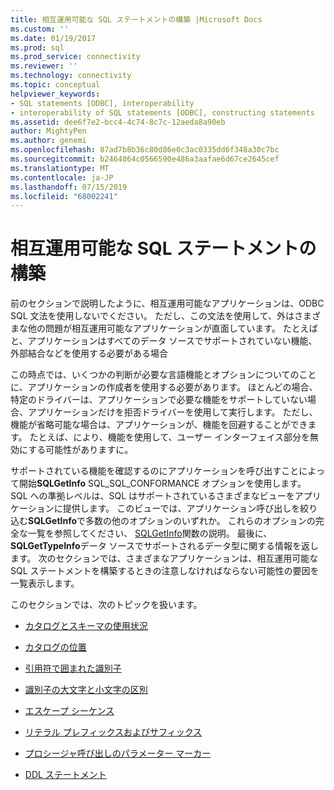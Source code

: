 ```yaml
---
title: 相互運用可能な SQL ステートメントの構築 |Microsoft Docs
ms.custom: ''
ms.date: 01/19/2017
ms.prod: sql
ms.prod_service: connectivity
ms.reviewer: ''
ms.technology: connectivity
ms.topic: conceptual
helpviewer_keywords:
- SQL statements [ODBC], interoperability
- interoperability of SQL statements [ODBC], constructing statements
ms.assetid: dee6f7e2-bcc4-4c74-8c7c-12aeda8a90eb
author: MightyPen
ms.author: genemi
ms.openlocfilehash: 87ad7b8b36c80d86e0c3ac0335dd6f348a30c7bc
ms.sourcegitcommit: b2464064c0566590e486a3aafae6d67ce2645cef
ms.translationtype: MT
ms.contentlocale: ja-JP
ms.lasthandoff: 07/15/2019
ms.locfileid: "68002241"
---
```

# <a name="constructing-interoperable-sql-statements"></a>相互運用可能な SQL ステートメントの構築
前のセクションで説明したように、相互運用可能なアプリケーションは、ODBC SQL 文法を使用しないでください。 ただし、この文法を使用して、外はさまざまな他の問題が相互運用可能なアプリケーションが直面しています。 たとえばと、アプリケーションはすべてのデータ ソースでサポートされていない機能、外部結合などを使用する必要がある場合  
  
 この時点では、いくつかの判断が必要な言語機能とオプションについてのことに、アプリケーションの作成者を使用する必要があります。 ほとんどの場合、特定のドライバーは、アプリケーションで必要な機能をサポートしていない場合、アプリケーションだけを拒否ドライバーを使用して実行します。 ただし、機能が省略可能な場合は、アプリケーションが、機能を回避することができます。 たとえば、により、機能を使用して、ユーザー インターフェイス部分を無効にする可能性がありますに。  
  
 サポートされている機能を確認するのにアプリケーションを呼び出すことによって開始**SQLGetInfo** SQL_SQL_CONFORMANCE オプションを使用します。 SQL への準拠レベルは、SQL はサポートされているさまざまなビューをアプリケーションに提供します。 このビューでは、アプリケーション呼び出しを絞り込む**SQLGetInfo**で多数の他のオプションのいずれか。 これらのオプションの完全な一覧を参照してください、 [SQLGetInfo](../../../odbc/reference/syntax/sqlgetinfo-function.md)関数の説明。 最後に、 **SQLGetTypeInfo**データ ソースでサポートされるデータ型に関する情報を返します。 次のセクションでは、さまざまなアプリケーションは、相互運用可能な SQL ステートメントを構築するときの注意しなければならない可能性の要因を一覧表示します。  
  
 このセクションでは、次のトピックを扱います。  
  
-   [カタログとスキーマの使用状況](../../../odbc/reference/develop-app/catalog-and-schema-usage.md)  
  
-   [カタログの位置](../../../odbc/reference/develop-app/catalog-position.md)  
  
-   [引用符で囲まれた識別子](../../../odbc/reference/develop-app/quoted-identifiers.md)  
  
-   [識別子の大文字と小文字の区別](../../../odbc/reference/develop-app/identifier-case.md)  
  
-   [エスケープ シーケンス](../../../odbc/reference/develop-app/escape-sequences.md)  
  
-   [リテラル プレフィックスおよびサフィックス](../../../odbc/reference/develop-app/literal-prefixes-and-suffixes.md)  
  
-   [プロシージャ呼び出しのパラメーター マーカー](../../../odbc/reference/develop-app/parameter-markers-in-procedure-calls.md)  
  
-   [DDL ステートメント](../../../odbc/reference/develop-app/ddl-statements.md)
